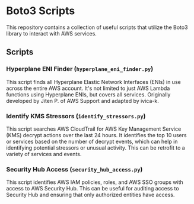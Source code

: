 # Boto3 Scripts

This repository contains a collection of useful scripts that utilize the Boto3 library to interact with AWS services.

## Scripts

### Hyperplane ENI Finder (`hyperplane_eni_finder.py`)

This script finds all Hyperplane Elastic Network Interfaces (ENIs) in use across the entire AWS account. It's not limited to just AWS Lambda functions using Hyperplane ENIs, but covers all services. Originally developed by Jiten P. of AWS Support and adapted by ivica-k.

### Identify KMS Stressors (`identify_stressors.py`)

This script searches AWS CloudTrail for AWS Key Management Service (KMS) decrypt actions over the last 24 hours. It identifies the top 10 users or services based on the number of decrypt events, which can help in identifying potential stressors or unusual activity. This can be retrofit to a variety of services and events.

### Security Hub Access (`security_hub_access.py`)

This script identifies AWS IAM policies, roles, and AWS SSO groups with access to AWS Security Hub. This can be useful for auditing access to Security Hub and ensuring that only authorized entities have access.